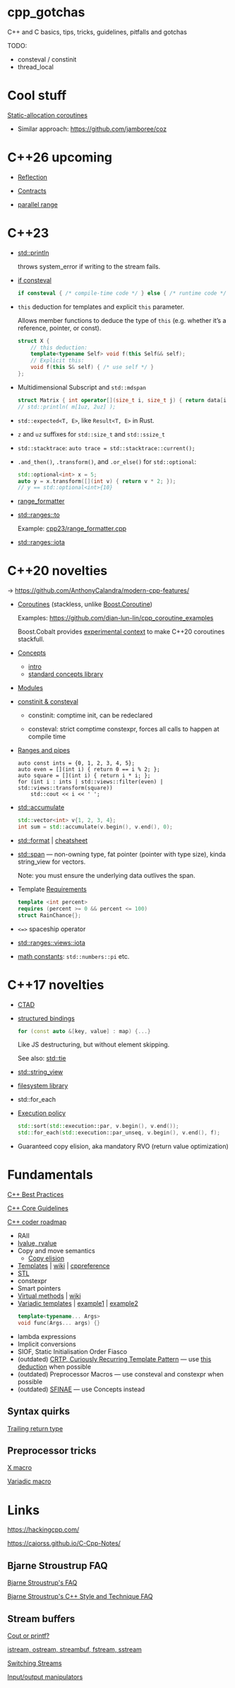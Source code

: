 # cpp_gotchas

C++ and C basics, tips, tricks, guidelines, pitfalls and gotchas

TODO:

- consteval / constinit
- thread_local

# Cool stuff

[Static-allocation coroutines](https://pigweed.dev/docs/blog/05-coroutines.html)

- Similar approach: https://github.com/jamboree/coz


# C++26 upcoming

- [Reflection](https://brevzin.github.io/c++/2025/06/26/json-reflection/)

- [Contracts](https://en.cppreference.com/w/cpp/language/contracts.html)

- [parallel range](https://www.open-std.org/jtc1/sc22/wg21/docs/papers/2025/p3179r8.html)

# C++23

- [std::println](https://en.cppreference.com/w/cpp/io/println.html)

    throws system_error if writing to the stream fails.

- [if consteval](https://en.cppreference.com/w/cpp/language/if.html#Consteval_if)

    ```cpp
    if consteval { /* compile-time code */ } else { /* runtime code */ }
    ```

- `this` deduction for templates and explicit `this` parameter.

    Allows member functions to deduce the type of `this` (e.g. whether it’s a reference, pointer, or const).

    ```cpp
    struct X {
        // this deduction:
        template<typename Self> void f(this Self&& self);
        // Explicit this:
        void f(this S& self) { /* use self */ }
    };
    ```

- Multidimensional Subscript and `std::mdspan`

    ```cpp
    struct Matrix { int operator[](size_t i, size_t j) { return data[i * cols + j]; } };
    // std::println( m[1uz, 2uz] );
    ```

- `std::expected<T, E>`, like `Result<T, E>` in Rust.

- `z` and `uz` suffixes for `std::size_t` and `std::ssize_t`

- `std::stacktrace`: `auto trace = std::stacktrace::current();`

- `.and_then()`, `.transform()`, and `.or_else()` for `std::optional`:

    ```c++
    std::optional<int> x = 5;
    auto y = x.transform([](int v) { return v * 2; });
    // y == std::optional<int>{10}
    ```

- [range_formatter](https://en.cppreference.com/w/cpp/utility/format/range_formatter.html#Range_format_specification)

- [std::ranges::to](https://en.cppreference.com/w/cpp/ranges/to.html)

  Example: [cpp23/range_formatter.cpp](./cpp23/range_formatter.cpp)

- [std::ranges::iota](https://en.cppreference.com/w/cpp/algorithm/ranges/iota.html)

# C++20 novelties

→ https://github.com/AnthonyCalandra/modern-cpp-features/

- [Coroutines](https://en.cppreference.com/w/cpp/language/coroutines) (stackless, unlike [Boost.Coroutine](https://www.boost.org/doc/libs/latest/libs/coroutine2/doc/html/coroutine2/intro.html))

    Examples: https://github.com/dian-lun-lin/cpp_coroutine_examples

    Boost.Cobalt provides [experimental context](https://www.boost.org/doc/libs/latest/libs/cobalt/doc/html/index.html#context) to make C++20 coroutines stackfull.

- [Concepts](https://en.cppreference.com/w/cpp/language/constraints)
    - [intro](https://quantdev.blog/posts/c++20-concepts/)
    - [standard concepts library](https://en.cppreference.com/w/cpp/concepts.html)

- [Modules](https://en.cppreference.com/w/cpp/language/modules)

- [constinit & consteval](https://www.cppstories.com/2022/const-options-cpp20/)

    - constinit: comptime init, can be redeclared

    - consteval: strict comptime constexpr, forces all calls to happen at compile time

- [Ranges and pipes](https://en.cppreference.com/w/cpp/ranges.html)

    ```с++
    auto const ints = {0, 1, 2, 3, 4, 5};
    auto even = [](int i) { return 0 == i % 2; };
    auto square = [](int i) { return i * i; };
    for (int i : ints | std::views::filter(even) | std::views::transform(square))
        std::cout << i << ' ';  
    ```

- [std::accumulate](https://en.cppreference.com/w/cpp/algorithm/accumulate.html)

    ```c++     
    std::vector<int> v{1, 2, 3, 4};
    int sum = std::accumulate(v.begin(), v.end(), 0);
    ```

- [std::format](https://en.cppreference.com/w/cpp/utility/format/format.html) | [cheatsheet](https://github.com/paulkazusek/std_format_cheatsheet)

- [std::span](./cpp20/span.cpp) — non-owning type, fat pointer (pointer with type size), kinda string_view for vectors.

    Note: you must ensure the underlying data outlives the span.

- Template [Requirements](https://en.cppreference.com/w/cpp/language/requires.html)

    ```c++
    template <int percent>
    requires (percent >= 0 && percent <= 100)
    struct RainChance{};
    ```

- `<=>` spaceship operator

- [std::ranges::views::iota](https://en.cppreference.com/w/cpp/ranges/iota_view.html)

- [math constants](https://en.cppreference.com/w/cpp/numeric/constants.html): `std::numbers::pi` etc.

# C++17 novelties

- [CTAD](https://en.cppreference.com/w/cpp/language/class_template_argument_deduction)

- [structured bindings](https://lemire.me/blog/2025/05/18/returning-several-values-from-a-function-in-c-c23-edition/)

    ```c++
    for (const auto &[key, value] : map) {...}
    ```

    Like JS destructuring, but without element skipping.

    See also: [std::tie](https://en.cppreference.com/w/cpp/utility/tuple/tie)

- [std::string_view](https://en.cppreference.com/w/cpp/string/basic_string_view.html)

- [filesystem library](https://en.cppreference.com/w/cpp/filesystem.html)

- std::for_each

- [Execution policy](https://en.cppreference.com/w/cpp/algorithm/execution_policy_tag.html)

    ```c++
    std::sort(std::execution::par, v.begin(), v.end());
    std::for_each(std::execution::par_unseq, v.begin(), v.end(), f);
    ```

- Guaranteed copy elision, aka mandatory RVO (return value optimization)

# Fundamentals

[C++ Best Practices](https://github.com/cpp-best-practices/cppbestpractices/)

[C++ Core Guidelines](https://isocpp.github.io/CppCoreGuidelines/CppCoreGuidelines)

[C++ coder roadmap](https://roadmap.sh/cpp)

- RAII
- [lvalue, rvalue](https://en.cppreference.com/w/cpp/language/value_category.html)
- Copy and move semantics
    - [Copy elision](https://en.cppreference.com/w/cpp/language/copy_elision.html)
- [Templates](https://learn.microsoft.com/en-us/cpp/cpp/templates-cpp?view=msvc-170) | [wiki](https://en.wikipedia.org/wiki/Template_(C%2B%2B)) | [cppreference](https://en.cppreference.com/w/cpp/language/templates.html)
- [STL](./basics/STL.md)
- constexpr
- Smart pointers
- [Virtual methods](https://learn.microsoft.com/en-us/cpp/cpp/virtual-functions) | [wiki](https://en.wikipedia.org/wiki/Virtual_function#C++)
- [Variadic templates](https://en.wikipedia.org/wiki/Variadic_template) | [example1](./basics/variadic_template.cpp) | [example2](https://github.com/siberex/cpp_gotchas/blob/332813508e491f5f0c7d9a8fac0f9a69e01ca4e2/concepts/concepts.cpp#L96)
  ```c++
  template<typename... Args>
  void func(Args... args) {}
  ```
- lambda expressions
- Implicit conversions
- SIOF, Static Initialisation Order Fiasco
- (outdated) [CRTP, Curiously Recurring Template Pattern](https://en.cppreference.com/w/cpp/language/crtp.html) — use [this deduction](https://en.cppreference.com/w/cpp/language/member_functions.html#Explicit_object_member_functions) when possible
- (outdated) Preprocessor Macros — use consteval and constexpr when possible
- (outdated) [SFINAE](https://en.cppreference.com/w/cpp/language/sfinae.html) — use Concepts instead

## Syntax quirks

[Trailing return type](https://en.wikipedia.org/wiki/Trailing_return_type)

## Preprocessor tricks

[X macro](https://en.wikipedia.org/wiki/X_macro)

[Variadic macro](https://en.wikipedia.org/wiki/Variadic_macro_in_the_C_preprocessor)

# Links

https://hackingcpp.com/

https://caiorss.github.io/C-Cpp-Notes/

## Bjarne Stroustrup FAQ

[Bjarne Stroustrup's FAQ](https://www.stroustrup.com/bs_faq.html)

[Bjarne Stroustrup's C++ Style and Technique FAQ](https://www.stroustrup.com/bs_faq2.html)

## Stream buffers

[Cout or printf?](https://web.archive.org/web/20240223211016/http://wordaligned.org/articles/cpp-streambufs)

[istream, ostream, streambuf, fstream, sstream](https://cplusplus.com/reference/iolibrary/)

[Switching Streams](http://www.gotw.ca/gotw/048.htm)

[Input/output manipulators](https://www.cppreference.com/w/cpp/io/manip.html)
